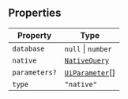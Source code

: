 ## Properties

| Property                              | Type                              |
| ------------------------------------- | --------------------------------- |
| <a id="database"></a> `database`      | `null` \| `number`                |
| <a id="native"></a> `native`          | [`NativeQuery`](NativeQuery.md)   |
| <a id="parameters"></a> `parameters?` | [`UiParameter`](UiParameter.md)[] |
| <a id="type"></a> `type`              | `"native"`                        |
